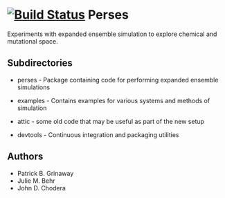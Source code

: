 [![Build Status](https://travis-ci.org/choderalab/expanded-ensembles.svg?branch=master)](https://travis-ci.org/choderalab/perses)
Perses
==================
Experiments with expanded ensemble simulation to explore chemical and mutational space.

Subdirectories
---------------
* perses - Package containing code for performing expanded ensemble simulations

* examples - Contains examples for various systems and methods of simulation

* attic - some old code that may be useful as part of the new setup

* devtools - Continuous integration and packaging utilities

Authors
-------
* Patrick B. Grinaway
* Julie M. Behr
* John D. Chodera
